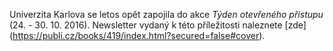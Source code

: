 
Univerzita Karlova se letos opět zapojila do akce *Týden otevřeného přístupu*
(24. - 30. 10. 2016). Newsletter vydaný k této příležitosti naleznete [zde]
(https://publi.cz/books/419/index.html?secured=false#cover).
